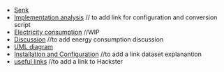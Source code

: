 - [Senk](README)
- [Implementation analysis](implementation_analysis) // to add link for configuration and conversion script
- [Electricity consumption](electricity_consumption) //WIP
- [Discussion](discussion) //to add energy consumption discussion
- [UML diagram](uml)
- [Installation and Configuration](installation_and_configuration) //to add a link dataset explanantion
- [useful links](useful_links) //to add a link to Hackster
  